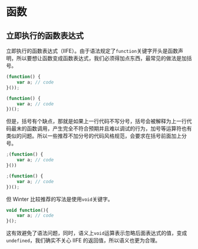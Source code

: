 # 函数

## 立即执行的函数表达式

立即执行的函数表达式（IIFE）。由于语法规定了`function`关键字开头是函数声明，所以要想让函数变成函数表达式，我们必须得加点东西，最常见的做法是加括号。

```js
(function() {
    var a; // code
}());

(function() {
    var a; // code
})();
```

但是，括号有个缺点，那就是如果上一行代码不写分号，括号会被解释为上一行代码最末的函数调用，产生完全不符合预期并且难以调试的行为，加号等运算符也有类似的问题。所以一些推荐不加分号的代码风格规范，会要求在括号前面加上分号。

```js
;(function() {
    var a; // code
}())

;(function() {
    var a; // code
})();
```

但 Winter 比较推荐的写法是使用`void`关键字。

```js
void function(){
    var a; // code
}();
```

这有效避免了语法问题，同时，语义上`void`运算表示忽略后面表达式的值，变成`undefined`，我们确实不关心 IIFE 的返回值，所以语义也更为合理。

